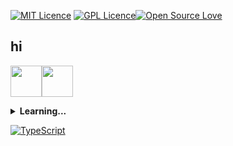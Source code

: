[![MIT Licence](https://badges.frapsoft.com/os/mit/mit.png?v=102)](https://opensource.org/licenses/mit-license.php) [![GPL Licence](https://badges.frapsoft.com/os/gpl/gpl.png?v=102)](https://opensource.org/licenses/GPL-3.0/)[![Open Source Love](https://badges.frapsoft.com/os/v2/open-source.svg?v=103)](https://github.com/ellerbrock/open-source-badges/)
## hi
<img src="https://cdn-images-1.medium.com/max/1200/1*0ei2MOQxAzF7krm-v60wnQ.jpeg" width="50" height="50"><img src="https://image.flaticon.com/icons/png/512/74/74897.png" width="50" height="50">
<details>
 <summary><strong>Learning...</strong></summary>
   - javascript(node) && typescript :coffee: <br/>
   - C++ :computer:<br/>
   - algorithms :loop:<br/>
   - maths :chart_with_upwards_trend:<br/>
   - physics :boom: <br />
   - BSD and Linux :file_folder:
</details>

[![TypeScript](https://badges.frapsoft.com/typescript/love/typescript.png?v=101)](https://github.com/ellerbrock/typescript-badges/)
 







